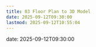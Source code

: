 ```yaml
---
title: 03 Floor Plan to 3D Model
date: 2025-09-12T09:30:00
lastmod: 2025-09-12T10:55:04
---
```


date: 2025-09-12T09:30:00
